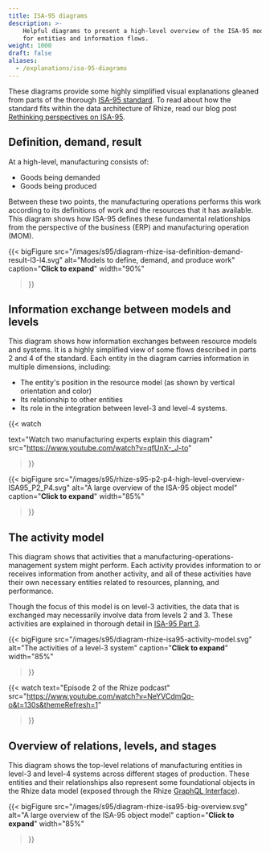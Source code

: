 ```yaml
---
title: ISA-95 diagrams
description: >-
    Helpful diagrams to present a high-level overview of the ISA-95 models
    for entities and information flows.
weight: 1000
draft: false
aliases:
  - /explanations/isa-95-diagrams
---
```


These diagrams provide some highly simplified visual explanations gleaned from parts of the thorough [ISA-95 standard](https://www.isa.org/store?query=isa95).
To read about how the standard fits within the data architecture of Rhize, read our blog post [Rethinking perspectives on ISA-95](https://rhize.com/blog/reframing-perspective-on-isa95/).

## Definition, demand, result

At a high-level, manufacturing consists of:
- Goods being demanded
- Goods being produced

Between these two points, the manufacturing operations performs this work according to its definitions
of work and the resources that it has available.
This diagram shows how ISA-95 defines these fundamental relationships from the perspective of the business (ERP) and manufacturing operation (MOM).


{{< bigFigure
src="/images/s95/diagram-rhize-isa-definition-demand-result-l3-l4.svg"
alt="Models to define, demand, and produce work"
caption="**Click to expand**"
width="90%"
>}}

## Information exchange between models and levels

This diagram shows how information exchanges between resource models and systems.
It is a highly simplified view of some flows described in parts 2 and 4 of the standard.
Each entity in the diagram carries information in multiple dimensions, including:
- The entity's position in the resource model (as shown by vertical orientation and color)
- Its relationship to other entities
- Its role in the integration between level-3 and level-4 systems.

{{< watch 

text="Watch two manufacturing experts explain this diagram"
src="https://www.youtube.com/watch?v=qfUnX-_J-to"

 >}}

{{< bigFigure
src="/images/s95/rhize-s95-p2-p4-high-level-overview-ISA95_P2_P4.svg"
alt="A large overview of the ISA-95 object model"
caption="**Click to expand**"
width="85%"
>}}

## The activity model

This diagram shows that activities that a manufacturing-operations-management system might perform.
Each activity provides information to or receives information from another activity, and all of these activities have their own necessary entities related to resources, planning, and performance.

Though the focus of this model is on level-3 activities, the data that is exchanged may necessarily involve data from levels 2 and 3.
These activities are explained in thorough detail in [ISA-95 Part 3](https://webstore.ansi.org/standards/isa/ansiisa9500032013).

{{< bigFigure
src="/images/s95/diagram-rhize-isa95-activity-model.svg"
alt="The activities of a level-3 system"
caption="**Click to expand**"
width="85%"
>}}

{{< watch
text="Episode 2 of the Rhize podcast"
src="https://www.youtube.com/watch?v=NeYVCdmQq-o&t=130s&themeRefresh=1"
>}}



## Overview of relations, levels, and stages

This diagram shows the top-level relations of manufacturing entities in level-3 and level-4 systems across different stages of production. 
These entities and their relationships also represent some foundational objects in the Rhize data model (exposed through the Rhize [GraphQL Interface](/how-to/gql/)).

{{< bigFigure
src="/images/s95/diagram-rhize-isa95-big-overview.svg"
alt="A large overview of the ISA-95 object model"
caption="**Click to expand**"
width="85%"
>}}


